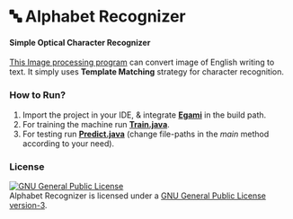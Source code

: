 # :abc: Alphabet Recognizer
#### Simple Optical Character Recognizer 

[This Image processing program](http://minhaskamal.github.io/AlphabetRecognizer) can convert image of English writing to text. It simply uses **Template Matching** strategy for character recognition.

### How to Run?
1. Import the project in your IDE, & integrate **[Egami](https://github.com/MinhasKamal/Egami)** in the build path.
2. For training the machine run **[Train.java](https://github.com/MinhasKamal/AlphabetRecognizer/blob/master/src/com/minhaskamal/alphabetRecognizer/Train.java)**.
3. For testing run **[Predict.java](https://github.com/MinhasKamal/AlphabetRecognizer/blob/master/src/com/minhaskamal/alphabetRecognizer/Predict.java)** (change file-paths in the *main* method according to your need).

### License
<a rel="license" href="http://www.gnu.org/licenses/gpl.html"><img alt="GNU General Public License" style="border-width:0" src="http://www.gnu.org/graphics/gplv3-88x31.png" /></a><br/>Alphabet Recognizer is licensed under a <a rel="license" href="http://www.gnu.org/licenses/gpl.html">GNU General Public License version-3</a>.
